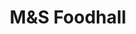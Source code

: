 ---
title: "M&S Foodhall"
url: /barnsley/mands-foodhall-cortonwood-retail-park/
shop: supermarket
---